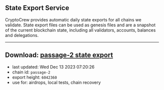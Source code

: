 ## State Export Service
CryptoCrew provides automatic daily state exports for all chains we validate. State export files can be used as genesis files and are a snapshot of the current blockchain state, including all validators, accounts, balances and delegations.

---
**Download: [passage-2 state export](https://dl.ccvalidators.com/SERVICE/passage/passage-2_export_6042360.json)**
---

- last updated: Wed Dec 13 2023 07:20:26
- chain id: `passage-2`
- export height: `6042360`
- use for: airdrops, local tests, chain recovery

